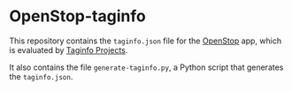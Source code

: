 # OpenStop-taginfo

This repository contains the `taginfo.json` file for the [OpenStop](https://openstop.app) app, which is evaluated by [Taginfo Projects](https://taginfo.openstreetmap.org/projects).

It also contains the file `generate-taginfo.py`, a Python script that generates the `taginfo.json`.